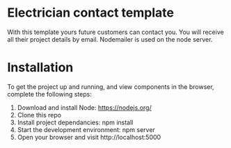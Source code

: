 # Electrician contact template

With this template yours future customers can contact you. You will receive all their project details by email. Nodemailer is used on the node server.

# Installation

To get the project up and running, and view components in the browser, complete the following steps:

  1. Download and install Node: https://nodejs.org/
  2. Clone this repo
  3. Install project dependancies: npm install
  4. Start the development environment: npm server
  5. Open your browser and visit http://localhost:5000
